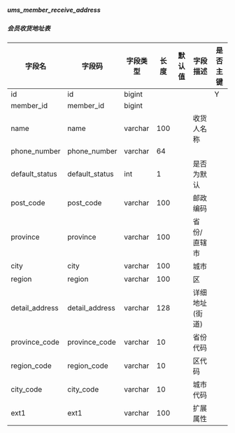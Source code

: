 
##### ums_member_receive_address
##### 会员收货地址表
|字段名|字段码|字段类型|长度|默认值|字段描述|是否主键|
|----|----|----|----|----|----|----|
|id|id|bigint||||Y|
|member_id|member_id|bigint|||||
|name|name|varchar|100||收货人名称||
|phone_number|phone_number|varchar|64||||
|default_status|default_status|int|1||是否为默认||
|post_code|post_code|varchar|100||邮政编码||
|province|province|varchar|100||省份/直辖市||
|city|city|varchar|100||城市||
|region|region|varchar|100||区||
|detail_address|detail_address|varchar|128||详细地址(街道)||
|province_code|province_code|varchar|10||省份代码||
|region_code|region_code|varchar|10||区代码||
|city_code|city_code|varchar|10||城市代码||
|ext1|ext1|varchar|100||扩展属性||
